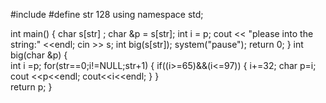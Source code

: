 #include <iostream>
#define str 128 
using namespace std;

int main()
{
	char s[str] ;
	char &p = s[str];
	int i = p;
	cout << "please into the string:" <<endl;
	cin >> s;
	int big(s[str]);
	system("pause");
	return 0;
}
int big(char &p)
	{	
	int i =p;
		for(str==0;i!=NULL;str+1)
		{
			if((i>=65)&&(i<=97))
			{
				i+=32;
			char p=i;
			cout <<p<<endl;
			cout<<i<<endl;
		}
		}	
		return p;
	}
